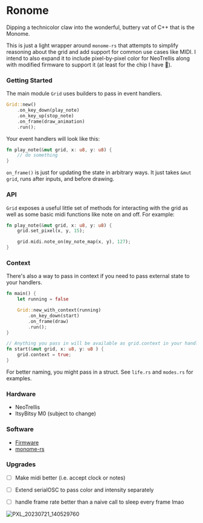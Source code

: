 # Ronome
Dipping a technicolor claw into the wonderful, buttery vat of C++ that is the Monome.

This is just a light wrapper around `monome-rs` that attempts to simplify reasoning 
about the grid and add support for common use cases like MIDI. I intend to also expand 
it to include pixel-by-pixel color for NeoTrellis along with modified firmware to support 
it (at least for the chip I have 😬).

### Getting Started
The main module `Grid` uses builders to pass in event handlers. 

```rust
Grid::new()
	.on_key_down(play_note)
	.on_key_up(stop_note)
	.on_frame(draw_animation)
	.run();
```

Your event handlers will look like this:
```rust
fn play_note(&mut grid, x: u8, y: u8) {
	// do something
}
```

`on_frame()` is just for updating the state in arbitrary ways. It just takes `&mut grid`, runs after inputs, and before drawing.

### API
`Grid` exposes a useful little set of methods for interacting with the grid as well as some basic midi functions like note on and off. For example:

```rust 
fn play_note(&mut grid, x: u8, y: u8) {
	grid.set_pixel(x, y, 15);

	grid.midi.note_on(my_note_map(x, y), 127);
}
```

### Context
There's also a way to pass in context if you need to pass external state to your handlers.

```rust
fn main() {
	let running = false

	Grid::new_with_context(running)
		.on_key_down(start)
		.on_frame(draw)
		.run();
}

// Anything you pass in will be available as grid.context in your handlers:
fn start(&mut grid, x: u8, y: u8 ) {
	grid.context = true;
}
```

For better naming, you might pass in a struct. See `life.rs` and `modes.rs` for examples.

### Hardware
* NeoTrellis
* ItsyBitsy M0 (subject to change)




### Software
* [Firmware](https://github.com/iandoesallthethings/neotrellis-grid-paletted)
* [monome-rs](https://github.com/padenot/monome-rs)

### Upgrades
- [ ] Make midi better (i.e. accept clock or notes)
- [ ] Extend serialOSC to pass color and intensity separately
- [ ] handle frame rate better than a naive call to sleep every frame lmao


![PXL_20230721_140529760](https://github.com/iandoesallthethings/ronome/assets/15148313/a525a87d-ff13-4e28-8094-180f992cb27f)
